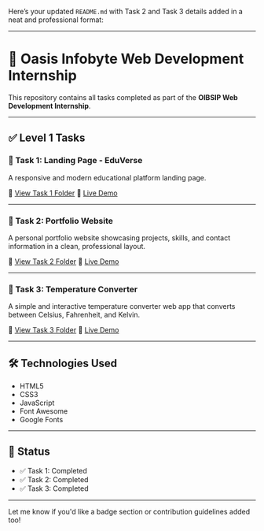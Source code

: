 Here’s your updated `README.md` with Task 2 and Task 3 details added in a neat and professional format:

---

# 🌟 Oasis Infobyte Web Development Internship

This repository contains all tasks completed as part of the **OIBSIP Web Development Internship**.

---

## ✅ Level 1 Tasks

### 🔹 Task 1: Landing Page - **EduVerse**

A responsive and modern educational platform landing page.

📂 [View Task 1 Folder](./Task1)
🔗 [Live Demo](https://tanayraundale.github.io/OIBSIP/Task1)


---

### 🔹 Task 2: Portfolio Website

A personal portfolio website showcasing projects, skills, and contact information in a clean, professional layout.

📂 [View Task 2 Folder](./Task%202)
🔗 [Live Demo](https://tanayraundale.github.io/OIBSIP/Task%202/)


---

### 🔹 Task 3: Temperature Converter

A simple and interactive temperature converter web app that converts between Celsius, Fahrenheit, and Kelvin.

📂 [View Task 3 Folder](./Task3)
🔗 [Live Demo](https://tanayraundale.github.io/OIBSIP/Task3/)


---

## 🛠️ Technologies Used

* HTML5
* CSS3
* JavaScript
* Font Awesome
* Google Fonts

---

## 🚀 Status

* ✅ Task 1: Completed
* ✅ Task 2: Completed
* ✅ Task 3: Completed

---

Let me know if you'd like a badge section or contribution guidelines added too!
